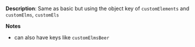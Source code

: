 __Description__: Same as basic but using the object key of `customElements` and `customElms`, `customEls`

__Notes__

+ can also have keys like `customElmsBeer`

